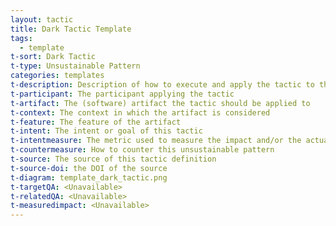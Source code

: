 ```yaml
---
layout: tactic
title: Dark Tactic Template
tags:
  - template
t-sort: Dark Tactic
t-type: Unsustainable Pattern
categories: templates
t-description: Description of how to execute and apply the tactic to the related artifact
t-participant: The participant applying the tactic
t-artifact: The (software) artifact the tactic should be applied to
t-context: The context in which the artifact is considered
t-feature: The feature of the artifact
t-intent: The intent or goal of this tactic
t-intentmeasure: The metric used to measure the impact and/or the actual measured impact on the artifact after applying the tactic
t-countermeasure: How to counter this unsustainable pattern
t-source: The source of this tactic definition
t-source-doi: the DOI of the source
t-diagram: template_dark_tactic.png
t-targetQA: <Unavailable>
t-relatedQA: <Unavailable>
t-measuredimpact: <Unavailable>
---
```


